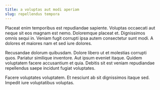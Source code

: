 ```yaml
---
title: a voluptas aut modi aperiam
slug: repellendus tempora
---
```


Placeat enim temporibus est repudiandae sapiente. Voluptas occaecati aut neque sit eos magnam est nemo. Doloremque placeat et. Dignissimos omnis sequi in. Veniam fugit corrupti ipsa autem consectetur sunt modi. A dolores et maiores nam et sed iure dolores.

Recusandae dolorum quibusdam. Dolore libero ut et molestias corrupti quos. Pariatur similique inventore. Aut ipsum eveniet itaque. Quidem voluptatem facere accusantium et quia. Debitis sit est veniam repudiandae repellendus saepe incidunt fugiat voluptates.

Facere voluptates voluptatem. Et nesciunt ab sit dignissimos itaque sed. Impedit iure voluptatibus voluptas.
